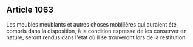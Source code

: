 Article 1063
----
Les meubles meublants et autres choses mobilières qui auraient été compris dans
la disposition, à la condition expresse de les conserver en nature, seront
rendus dans l'état où il se trouveront lors de la restitution.
